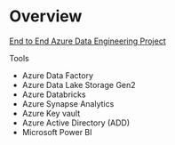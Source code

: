 # Overview

[End to End Azure Data Engineering Project](https://www.youtube.com/watch?app=desktop&feature=shared&v=mECDWTYiKp4)  

Tools
- Azure Data Factory
- Azure Data Lake Storage Gen2
- Azure Databricks
- Azure Synapse Analytics
- Azure Key vault
- Azure Active Directory (ADD)
- Microsoft Power BI

